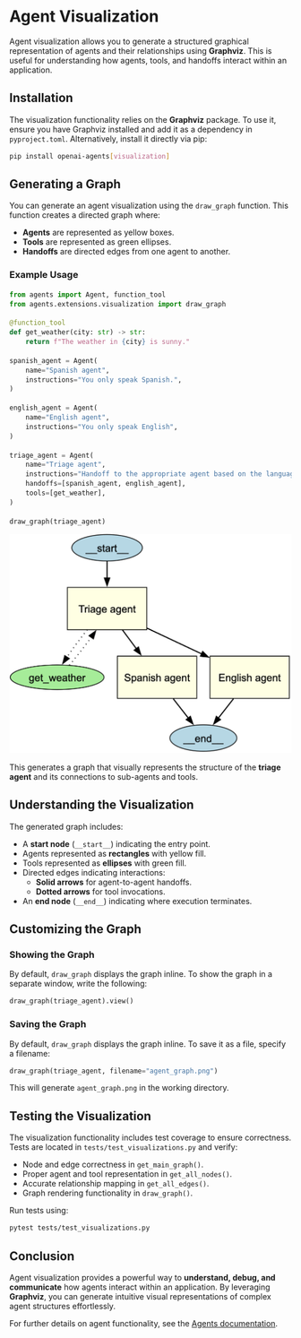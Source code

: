 # Agent Visualization

Agent visualization allows you to generate a structured graphical representation of agents and their relationships using **Graphviz**. This is useful for understanding how agents, tools, and handoffs interact within an application.

## Installation

The visualization functionality relies on the **Graphviz** package. To use it, ensure you have Graphviz installed and add it as a dependency in `pyproject.toml`. Alternatively, install it directly via pip:

```bash
pip install openai-agents[visualization]
```

## Generating a Graph

You can generate an agent visualization using the `draw_graph` function. This function creates a directed graph where:

- **Agents** are represented as yellow boxes.
- **Tools** are represented as green ellipses.
- **Handoffs** are directed edges from one agent to another.

### Example Usage

```python
from agents import Agent, function_tool
from agents.extensions.visualization import draw_graph

@function_tool
def get_weather(city: str) -> str:
    return f"The weather in {city} is sunny."

spanish_agent = Agent(
    name="Spanish agent",
    instructions="You only speak Spanish.",
)

english_agent = Agent(
    name="English agent",
    instructions="You only speak English",
)

triage_agent = Agent(
    name="Triage agent",
    instructions="Handoff to the appropriate agent based on the language of the request.",
    handoffs=[spanish_agent, english_agent],
    tools=[get_weather],
)

draw_graph(triage_agent)
```

![Agent Graph](./assets/images/graph.png)

This generates a graph that visually represents the structure of the **triage agent** and its connections to sub-agents and tools.


## Understanding the Visualization

The generated graph includes:

- A **start node** (`__start__`) indicating the entry point.
- Agents represented as **rectangles** with yellow fill.
- Tools represented as **ellipses** with green fill.
- Directed edges indicating interactions:
  - **Solid arrows** for agent-to-agent handoffs.
  - **Dotted arrows** for tool invocations.
- An **end node** (`__end__`) indicating where execution terminates.

## Customizing the Graph

### Showing the Graph
By default, `draw_graph` displays the graph inline. To show the graph in a separate window, write the following:

```python
draw_graph(triage_agent).view()
```

### Saving the Graph
By default, `draw_graph` displays the graph inline. To save it as a file, specify a filename:

```python
draw_graph(triage_agent, filename="agent_graph.png")
```

This will generate `agent_graph.png` in the working directory.

## Testing the Visualization

The visualization functionality includes test coverage to ensure correctness. Tests are located in `tests/test_visualizations.py` and verify:

- Node and edge correctness in `get_main_graph()`.
- Proper agent and tool representation in `get_all_nodes()`.
- Accurate relationship mapping in `get_all_edges()`.
- Graph rendering functionality in `draw_graph()`.

Run tests using:

```bash
pytest tests/test_visualizations.py
```

## Conclusion

Agent visualization provides a powerful way to **understand, debug, and communicate** how agents interact within an application. By leveraging **Graphviz**, you can generate intuitive visual representations of complex agent structures effortlessly.

For further details on agent functionality, see the [Agents documentation](agents.md).

